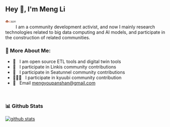 ## Hey 👋, I'm Meng Li
<a href='https://blog.csdn.net/qq_19968255?type=blog'><img align='left' alt="csdn" src="img/csdn.png" height='18px'/></a>
<br/>
I am a community development activist, and now I mainly research technologies related to big data computing and AI models, and participate in the construction of related communities.
<br/>


### 🧐 More About Me:

- 🔭 &nbsp; I am open source ETL tools and digital twin tools
- 🤝 &nbsp; I participate in Linkis community contributions
- 🌱 &nbsp; I participate in Seatunnel community contributions
- 👨🏻‍💻 &nbsp; I participate in kyuubi community contribution
- 🎨 &nbsp; Email mengyoupanshan@gmail.com
<br>


### 📊 Github Stats
<a href='https://github.com/rahul-jha98/github-stats-transparent'>

![github stats](https://github-readme-stats.vercel.app/api?username=Dlimeng&show_icons=true)

</a>

<br>

